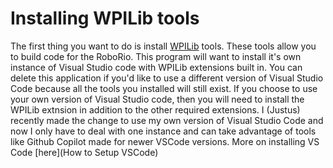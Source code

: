 # Installing WPILib tools

The first thing you want to do is install [WPILib](https://docs.wpilib.org/en/stable/) tools. These tools allow you to build code for the RoboRio. This program will want to install it's own instance of Visual Studio code with WPILib extensions built in. You can delete this application if you'd like to use a different version of Visual Studio Code because all the tools you installed will still exist. If you choose to use your own version of Visual Studio code, then you will need to install the WPILib extnsion in addition to the other required extensions. I (Justus) recently made the change to use my own version of Visual Studio Code and now I only have to deal with one instance and can take advantage of tools like Github Copilot made for newer VSCode versions. More on installing VS Code [here](How to Setup VSCode)